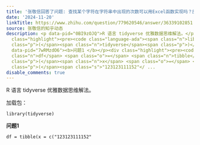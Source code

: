 ```yaml
---
title: '张敬信回答了问题: 查找某个字符在字符串中出现的次数可以用Excel函数实现吗？应该怎么操作呢？'
date: '2024-11-20'
linkTitle: https://www.zhihu.com/question/779620546/answer/36339102851
source: 张敬信的知乎动态
description: <p data-pid="0BI9zOJQ">R 语言 tidyverse 优雅数据思维解法。</p><p data-pid="mW-m3_mN">加载包：</p><div
  class="highlight"><pre><code class="language-ada"><span class="n">library</span><span
  class="p">(</span><span class="n">tidyverse</span><span class="p">)</span></code></pre></div><p
  data-pid="7wRMzdO6"><b>问题1 </b></p><div class="highlight"><pre><code class="language-ada"><span
  class="n">df</span> <span class="o">=</span> <span class="n">tibble</span><span
  class="p">(</span><span class="n">x</span> <span class="o">=</span> <span class="n">c</span><span
  class="p">(</span><span class="s">"123123111152"</ ...
disable_comments: true
---
```

<p data-pid="0BI9zOJQ">R 语言 tidyverse 优雅数据思维解法。</p><p data-pid="mW-m3_mN">加载包：</p><div class="highlight"><pre><code class="language-ada"><span class="n">library</span><span class="p">(</span><span class="n">tidyverse</span><span class="p">)</span></code></pre></div><p data-pid="7wRMzdO6"><b>问题1 </b></p><div class="highlight"><pre><code class="language-ada"><span class="n">df</span> <span class="o">=</span> <span class="n">tibble</span><span class="p">(</span><span class="n">x</span> <span class="o">=</span> <span class="n">c</span><span class="p">(</span><span class="s">"123123111152"</ ...